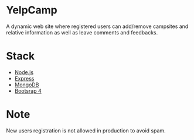 # YelpCamp

A dynamic web site where registered users can add/remove campsites and relative information as well as leave comments and feedbacks.

# Stack

* [Node.js](https://nodejs.org/en/)
* [Express](https://expressjs.com/)
* [MongoDB](https://www.mongodb.com/)
* [Bootsrap 4](https://getbootstrap.com/)

# Note

New users registration is not allowed in production to avoid spam.